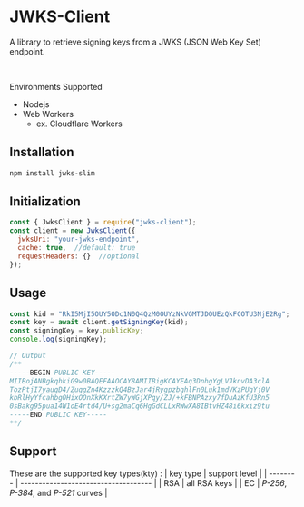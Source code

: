 # JWKS-Client

A library to retrieve signing keys from a JWKS (JSON Web Key Set) endpoint.

<br>

Environments Supported

- Nodejs
- Web Workers
  - ex. Cloudflare Workers

## Installation

```sh
npm install jwks-slim
```

## Initialization

```js
const { JwksClient } = require("jwks-client");
const client = new JwksClient({
  jwksUri: "your-jwks-endpoint",
  cache: true,  //default: true
  requestHeaders: {}  //optional
});
```

## Usage

```js
const kid = "RkI5MjI5OUY5ODc1N0Q4QzM0OUYzNkVGMTJDOUEzQkFCOTU3NjE2Rg";
const key = await client.getSigningKey(kid);
const signingKey = key.publicKey;
console.log(signingKey);

// Output 
/**
-----BEGIN PUBLIC KEY-----
MIIBojANBgkqhkiG9w0BAQEFAAOCAY8AMIIBigKCAYEAq3DnhgYgLVJknvDA3clA
TozPtjI7yauqD4/ZuqgZn4KzzzkQ4BzJar4jRygpzbghlFn0Luk1mdVKzPUgYj0V
kbRlHyYfcahbgOHixOOnXkKXrtZW7yWGjXPqy/ZJ/+kFBNPAzxy7fDuAzKfU3Rn5
0sBakg95pua14W1oE4rtd4/U+sg2maCq6HgGdCLLxRWwXA8IBtvHZ48i6kxiz9tu
-----END PUBLIC KEY-----
**/

```

## Support

These are the supported key types(kty) :
| key type | support level                        |
| -------- | ------------------------------------ |
| RSA      | all RSA keys                         |
| EC       | _P-256_, _P-384_, and _P-521_ curves |
